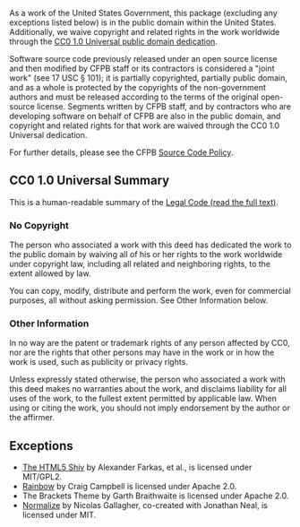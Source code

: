 As a work of the United States Government, this package (excluding any
exceptions listed below) is in the public domain within the United States.
Additionally, we waive copyright and related rights in the work worldwide
through the [CC0 1.0 Universal public domain dedication][CC0].

Software source code previously released under an open source license and then
modified by CFPB staff or its contractors is considered a "joint work"
(see 17 USC § 101); it is partially copyrighted, partially public domain,
and as a whole is protected by the copyrights of the non-government authors and
must be released according to the terms of the original open-source license.
Segments written by CFPB staff, and by contractors who are developing software
on behalf of CFPB are also in the public domain, and copyright and related
rights for that work are waived through the CC0 1.0 Universal dedication.

For further details, please see the CFPB [Source Code Policy][policy].


## CC0 1.0 Universal Summary

This is a human-readable summary of the [Legal Code (read the full text)][CC0].

### No Copyright

The person who associated a work with this deed has dedicated the work to
the public domain by waiving all of his or her rights to the work worldwide
under copyright law, including all related and neighboring rights, to the
extent allowed by law.

You can copy, modify, distribute and perform the work, even for commercial 
purposes, all without asking permission. See Other Information below.

### Other Information

In no way are the patent or trademark rights of any person affected by CC0,
nor are the rights that other persons may have in the work or in how the
work is used, such as publicity or privacy rights.

Unless expressly stated otherwise, the person who associated a work with
this deed makes no warranties about the work, and disclaims liability for
all uses of the work, to the fullest extent permitted by applicable law.
When using or citing the work, you should not imply endorsement by the
author or the affirmer.

[policy]: https://github.com/cfpb/source-code-policy/
[CC0]: http://creativecommons.org/publicdomain/zero/1.0/legalcode


## Exceptions

- [The HTML5 Shiv](https://github.com/aFarkas/html5shiv) by Alexander Farkas,
  et al., is licensed under MIT/GPL2.
- [Rainbow](https://github.com/ccampbell/rainbow) by Craig Campbell is licensed
  under Apache 2.0.
- The Brackets Theme by Garth Braithwaite is licensed under Apache 2.0.
- [Normalize](https://necolas.github.io/normalize.css/) by Nicolas Gallagher,
  co-created with Jonathan Neal, is licensed under MIT.
